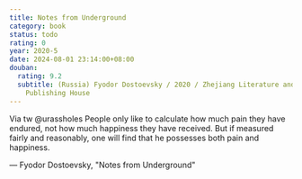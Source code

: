 ```yaml
---
title: Notes from Underground
category: book
status: todo
rating: 0
year: 2020-5
date: 2024-08-01 23:14:00+08:00
douban:
  rating: 9.2
  subtitle: (Russia) Fyodor Dostoevsky / 2020 / Zhejiang Literature and Arts
    Publishing House
---
```


Via tw @urassholes People only like to calculate how much pain they have endured, not how much happiness they have received. But if measured fairly and reasonably, one will find that he possesses both pain and happiness.

— Fyodor Dostoevsky, "Notes from Underground"

